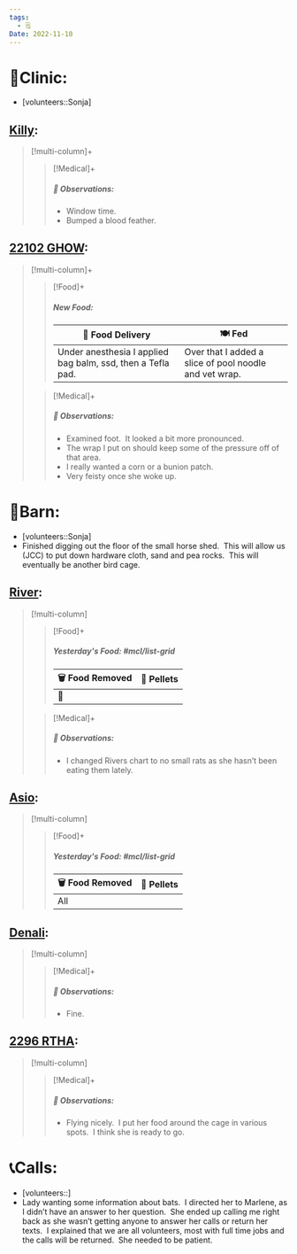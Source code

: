 ```yaml
---
tags:
  - 🗒️
Date: 2022-11-10
---
```


# 🏥Clinic:
- [volunteers::Sonja]

## [Killy](../RARE%20Birds/Ed%20Birds/Killy.md):
> [!multi-column]+
>
>> [!Medical]+
>> ##### 🔭 Observations:
>> - Window time.
>> - Bumped a blood feather.

## [22102 GHOW](../RARE%20Birds/22102%20GHOW.md):
> [!multi-column]+
>
>> [!Food]+
>> ##### New Food:
>> |🚚 Food Delivery| 🍽️ Fed|
>> |---|---|
>>|Under anesthesia I applied bag balm, ssd, then a Tefla pad. |Over that I added a slice of pool noodle and vet wrap. 
>
>> [!Medical]+
>> ##### 🔭 Observations:
>> - Examined foot.  It looked a bit more pronounced. 
>> - The wrap I put on should keep some of the pressure off of that area. 
>> - I really wanted a corn or a bunion patch. 
>> - Very feisty once she woke up.

# 🏡Barn:
- [volunteers::Sonja]
- Finished digging out the floor of the small horse shed.  This will allow us (JCC) to put down hardware cloth, sand and pea rocks.  This will eventually be another bird cage.

## [River](../RARE%20Birds/Ed%20Birds/River.md):
> [!multi-column]
>
>> [!Food]+
>> ##### Yesterday's Food: #mcl/list-grid
>> |🗑️ Food Removed| 💩 Pellets
>> |---|---|
>>|🐀|
>
>> [!Medical]+
>> ##### 🔭 Observations:
>> - I changed Rivers chart to no small rats as she hasn’t been eating them lately.

## [Asio](../RARE%20Birds/Ed%20Birds/Asio.md):
> [!multi-column]
>
>> [!Food]+
>> ##### Yesterday's Food: #mcl/list-grid
>> |🗑️ Food Removed| 💩 Pellets
>> |---|---|
>>|All|
>>

## [Denali](../RARE%20Birds/Ed%20Birds/Denali.md):
> [!multi-column]
>
>> [!Medical]+
>> ##### 🔭 Observations:
>> - Fine.

## [2296 RTHA](../RARE%20Birds/2296%20RTHA.md):
> [!multi-column]
>
>> [!Medical]+
>> ##### 🔭 Observations:
>> - Flying nicely.  I put her food around the cage in various spots.  I think she is ready to go. 

# 📞Calls:
- [volunteers::]
- Lady wanting some information about bats.  I directed her to Marlene, as I didn’t have an answer to her question.  She ended up calling me right back as she wasn’t getting anyone to answer her calls or return her texts.  I explained that we are all volunteers, most with full time jobs and the calls will be returned.  She needed to be patient.